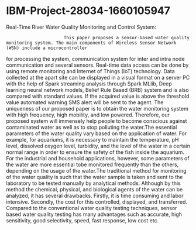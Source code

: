 # IBM-Project-28034-1660105947
Real-Time River Water Quality Monitoring and Control System:

                          This paper proposes a sensor-based water quality monitoring system. The main components of Wireless Sensor Network (WSN) include a microcontroller
for processing the system, communication system for inter and intra node communication and several sensors. Real-time data access can be done by using remote monitoring 
and Internet of Things (IoT) technology. Data collected at the apart site can be displayed in a visual format on a server PC with the help of Spark streaming analysis 
through Spark MLlib, Deep learning neural network models, Belief Rule Based (BRB) system and is also compared with standard values. If the acquired value is above the 
threshold value automated warning SMS alert will be sent to the agent. The uniqueness of our proposed paper is to obtain the water monitoring system with high frequency,
high mobility, and low powered. Therefore, our proposed system will immensely help people to become conscious against contaminated water as well as to stop polluting the 
water.The essential parameters of the water quality vary based on the application of water. For example, for aquariums, it is necessary to maintain the temperature, pH 
level, dissolved oxygen level, turbidity, and the level of the water in a certain normal range in order to ensure the safety of the fish inside the aquarium. For the 
industrial and household applications, however, some parameters of the water are more essential tobe monitored frequently than the others, depending on the usage of the 
water.The traditional method for monitoring of the water quality is such that the water sample is taken and sent to the laboratory to be tested manually by analytical methods.
Although by this method the chemical, physical, and biological agents of the water can be analyzed, it has several drawbacks. Firstly, it is time consuming and labor intensive.
Secondly, the cost for this controlled, displayed, and transferred. Compared to the conventional water quality testing techniques, sensor based water quality testing has many 
advantages such as accurate, high sensitivity, good selectivity, speed, fast response, low cost etc.
